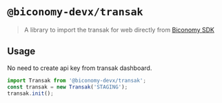 # `@biconomy-devx/transak`

> A library to import the transak for web directly from [Biconomy SDK](https://github.com/bcnmy/biconomy-client-sdk)

## Usage

No need to create api key from transak dashboard.

```ts
import Transak from '@biconomy-devx/transak';
const transak = new Transak('STAGING');
transak.init();
```
